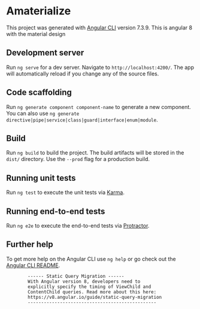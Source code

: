 # Amaterialize

This project was generated with [Angular CLI](https://github.com/angular/angular-cli) version 7.3.9.
This is angular 8 with the material design

## Development server

Run `ng serve` for a dev server. Navigate to `http://localhost:4200/`. The app will automatically reload if you change any of the source files.

## Code scaffolding

Run `ng generate component component-name` to generate a new component. You can also use `ng generate directive|pipe|service|class|guard|interface|enum|module`.

## Build

Run `ng build` to build the project. The build artifacts will be stored in the `dist/` directory. Use the `--prod` flag for a production build.

## Running unit tests

Run `ng test` to execute the unit tests via [Karma](https://karma-runner.github.io).

## Running end-to-end tests

Run `ng e2e` to execute the end-to-end tests via [Protractor](http://www.protractortest.org/).

## Further help

To get more help on the Angular CLI use `ng help` or go check out the [Angular CLI README](https://github.com/angular/angular-cli/blob/master/README.md).


            ------ Static Query Migration ------
            With Angular version 8, developers need to
            explicitly specify the timing of ViewChild and
            ContentChild queries. Read more about this here:
            https://v8.angular.io/guide/static-query-migration
            ------------------------------------------------
